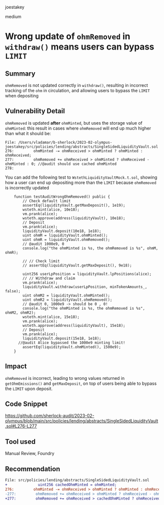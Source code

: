 joestakey

medium

# Wrong update of `ohmRemoved` in `withdraw()` means users can bypass `LIMIT`

## Summary
`ohmRemoved` is not updated correctly in `withdraw()`, resulting in incorrect tracking of the `ohm` in circulation, and allowing users to bypass the `LIMIT` when depositing

## Vulnerability Detail

`ohmRemoved` is updated **after** `ohmMinted`, but uses the storage value of `ohmMinted`: this result in cases where `ohmRemoved` will end up much higher than what it should be:

```solidity
File: /Users/vladamar/b-sherlock/2023-02-olympus-joestakey/src/policies/lending/abstracts/SingleSidedLiquidityVault.sol
276:         ohmMinted -= ohmReceived > ohmMinted ? ohmMinted : ohmReceived;
277:         ohmRemoved += ohmReceived > ohmMinted ? ohmReceived - ohmMinted : 0; //@audit should use cached ohmMinted
278: 
```
You can add the following test to `WstethLiquidityVaultMock.t.sol`, showing how a user can end up depositing more than the `LIMIT` because `ohmRemoved` is incorrectly updated
```solidity
    function testAuditWrongOhmRemoved() public {
        // Check default limit
        assertEq(liquidityVault.getMaxDeposit(), 1e19);
        wsteth.mint(alice, 10e18);
        vm.prank(alice);
        wsteth.approve(address(liquidityVault), 10e18);
        // Deposit
        vm.prank(alice);
        liquidityVault.deposit(10e18, 1e18);
        uint ohmM = liquidityVault.ohmMinted();
        uint ohmR = liquidityVault.ohmRemoved();
        // @audit 1000e9, 0
        console.log("the ohmMinted is %s, the ohmRemoved is %s", ohmM, ohmR);   

        // // Check limit
        // assertEq(liquidityVault.getMaxDeposit(), 9e18);
        
        uint256 userLpPosition = liquidityVault.lpPositions(alice);
        // // Withdraw and claim
        vm.prank(alice);
        liquidityVault.withdraw(userLpPosition, minTokenAmounts_, false);
        uint ohmM2 = liquidityVault.ohmMinted();
        uint ohmR2 = liquidityVault.ohmRemoved();
        // @audit 0, 1000e9 -> should be 0 , 0!
        console.log("the ohmMinted is %s, the ohmRemoved is %s", ohmM2, ohmR2);
        wsteth.mint(alice, 15e18);
        vm.prank(alice);
        wsteth.approve(address(liquidityVault), 15e18);
        // Deposit
        vm.prank(alice);
        liquidityVault.deposit(15e18, 1e18);
      //@audit Alice bypassed the 1000e9 minting limit!
        assertEq(liquidityVault.ohmMinted(), 1500e9);
    }
```

## Impact
`ohmRemoved` is incorrect, leading to wrong values returned in `getOhmEmissions()` and `getMaxDeposit`, on top of users being able to bypass the `LIMIT` upon deposit.

## Code Snippet
https://github.com/sherlock-audit/2023-02-olympus/blob/main/src/policies/lending/abstracts/SingleSidedLiquidityVault.sol#L276-L277

## Tool used
Manual Review, Foundry

## Recommendation
```diff
File: src/policies/lending/abstracts/SingleSidedLiquidityVault.sol
+              uint256 cachedOhmMinted = ohmMinted;
276:         ohmMinted -= ohmReceived > ohmMinted ? ohmMinted : ohmReceived;
-277:         ohmRemoved += ohmReceived > ohmMinted ? ohmReceived - ohmMinted : 0;
+277:         ohmRemoved += ohmReceived > cachedOhmMinted ? ohmReceived - cachedOhmMinted : 0;
```
